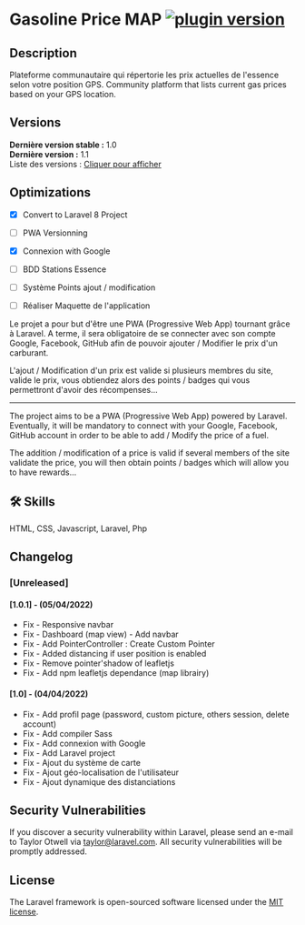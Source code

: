 # Gasoline Price MAP  [![plugin version](https://img.shields.io/badge/version-v1.1-color.svg)](https://github.com/Loubal70/gasoline-price-map/releases/latest)

## Description

Plateforme communautaire qui répertorie les prix actuelles de l'essence selon votre position GPS.
Community platform that lists current gas prices based on your GPS location.

## Versions

**Dernière version stable :** 1.0 <br>
**Dernière version :** 1.1<br>
Liste des versions : [Cliquer pour afficher](https://github.com/Loubal70/gasoline-price-map/tags)


## Optimizations

- [x] Convert to Laravel 8 Project
- [ ] PWA Versionning
- [x] Connexion with Google
- [ ] BDD Stations Essence
- [ ] Système Points ajout / modification

- [ ] Réaliser Maquette de l'application

Le projet a pour but d'être une PWA (Progressive Web App) tournant grâce à Laravel. A terme, il sera obligatoire de se connecter avec son compte Google, Facebook, GitHub afin de pouvoir ajouter / Modifier le prix d'un carburant. 

L'ajout / Modification d'un prix est valide si plusieurs membres du site, valide le prix, vous obtiendez alors des points / badges qui vous permettront d'avoir des récompenses...

---

The project aims to be a PWA (Progressive Web App) powered by Laravel. Eventually, it will be mandatory to connect with your Google, Facebook, GitHub account in order to be able to add / Modify the price of a fuel.

The addition / modification of a price is valid if several members of the site validate the price, you will then obtain points / badges which will allow you to have rewards...


## 🛠 Skills
HTML, CSS, Javascript, Laravel, Php

## Changelog

### [Unreleased]

#### [1.0.1] - (05/04/2022)

* Fix - Responsive navbar
* Fix - Dashboard (map view) - Add navbar
* Fix - Add PointerController : Create Custom Pointer
* Fix - Added distancing if user position is enabled
* Fix - Remove pointer'shadow of leafletjs
* Fix - Add npm leafletjs dependance (map librairy)

#### [1.0] - (04/04/2022)

* Fix - Add profil page (password, custom picture, others session, delete account)
* Fix - Add compiler Sass
* Fix - Add connexion with Google
* Fix - Add Laravel project
* Fix - Ajout du système de carte
* Fix - Ajout géo-localisation de l'utilisateur
* Fix - Ajout dynamique des distanciations



## Security Vulnerabilities

If you discover a security vulnerability within Laravel, please send an e-mail to Taylor Otwell via [taylor@laravel.com](mailto:taylor@laravel.com). All security vulnerabilities will be promptly addressed.

## License

The Laravel framework is open-sourced software licensed under the [MIT license](https://opensource.org/licenses/MIT).
